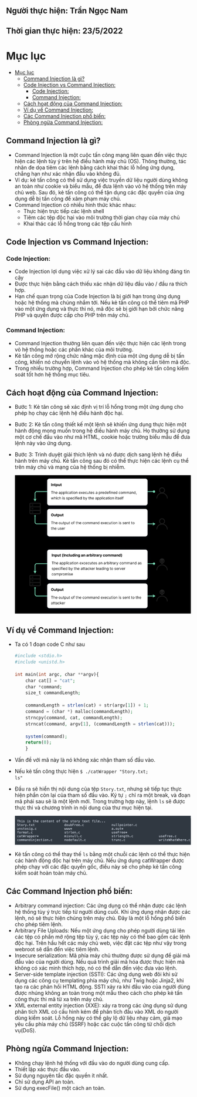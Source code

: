 ## Người thực hiện: Trần Ngọc Nam
## Thời gian thực hiện: 23/5/2022

# Mục lục
- [Mục lục](#mục-lục)
  - [Command Injection là gì?](#command-injection-là-gì)
  - [Code Injection vs Command Injection:](#code-injection-vs-command-injection)
    - [Code Injection:](#code-injection)
    - [Command Injection:](#command-injection)
  - [Cách hoạt động của Command Injection:](#cách-hoạt-động-của-command-injection)
  - [Ví dụ về Command Injection:](#ví-dụ-về-command-injection)
  - [Các Command Injection phổ biến:](#các-command-injection-phổ-biến)
  - [Phòng ngừa Command Injection:](#phòng-ngừa-command-injection)


## Command Injection là gì?
- Command Injection là một cuộc tấn công mạng liên quan đến việc thực hiện các lệnh tùy ý trên hệ điều hành máy chủ (OS). Thông thường, tác nhân đe dọa tiêm các lệnh bằng cách khai thác lỗ hổng ứng dụng, chẳng hạn như xác nhận đầu vào không đủ.
- Ví dụ: kẻ tấn công có thể sử dụng việc truyền dữ liệu người dùng không an toàn như cookie và biểu mẫu, để đưa lệnh vào vỏ hệ thống trên máy chủ web. Sau đó, kẻ tấn công có thể tận dụng các đặc quyền của ứng dụng dễ bị tấn công để xâm phạm máy chủ.
- Command Injection có nhiều hình thức khác nhau:
  - Thực hiện trực tiếp các lệnh shell
  - Tiêm các tệp độc hại vào môi trường thời gian chạy của máy chủ
  - Khai thác các lỗ hổng trong các tệp cấu hình

## Code Injection vs Command Injection:

### Code Injection:

- Code Injection lợi dụng việc xử lý sai các đầu vào dữ liệu không đáng tin cậy
- Được thực hiện bằng cách thiếu xác nhận dữ liệu đầu vào / đầu ra thích hợp.
- Hạn chế quan trọng của Code Injection là bị giới hạn trong ứng dụng hoặc hệ thống mà chúng nhắm tới. Nếu kẻ tấn công có thể tiêm mã PHP vào một ứng dụng và thực thi nó, mã độc sẽ bị giới hạn bởi chức năng PHP và quyền được cấp cho PHP trên máy chủ.

### Command Injection:
- Command Injection thường liên quan đến việc thực hiện các lệnh trong vỏ hệ thống hoặc các phần khác của môi trường.
- Kẻ tấn công mở rộng chức năng mặc định của một ứng dụng dễ bị tấn công, khiến nó chuyển lệnh vào vỏ hệ thống mà không cần tiêm mã độc.
- Trong nhiều trường hợp, Command Injection cho phép kẻ tấn công kiểm soát tốt hơn hệ thống mục tiêu.

## Cách hoạt động của Command Injection:
- Bước 1: Kẻ tân công sẽ xác định vị trí lỗ hổng trong một ứng dụng cho phép họ chạy các lệnh hệ điều hành độc hại.
- Bước 2: Kẻ tấn công thiết kế một lệnh sẽ khiến ứng dụng thực hiện một hành động mong muốn trong hệ điều hành máy chủ. Họ thường sử dụng một cơ chế đầu vào như mã HTML, cookie hoặc trường biểu mẫu để đưa lệnh này vào ứng dụng.
- Bước 3: Trình duyệt giải thích lệnh và nó được dịch sang lệnh hệ điều hành trên máy chủ. Kẻ tấn công sau đó có thể thực hiện các lệnh cụ thể trên máy chủ và mạng của hệ thống bị nhiễm.
  
  ![CHESSE](../img/1.png)

## Ví dụ về Command Injection:
- Ta có 1 đoạn code C như sau
  ```php
  #include <stdio.h>
  #include <unistd.h>
  
  int main(int argc, char **argv){
      char cat[] = "cat";
      char *command;
      size_t commandLength;
      
      commandLength = strlen(cat) + str(argv[1]) + 1;
      command = (char *) malloc(commandLength);
      strncpy(command, cat, commandLength);
      strncat(command, argv[1], (commandLength = strlen(cat)));
      
      system(command);
      return(0);
      }
  ```
- Vấn đề với mã này là nó không xác nhận tham số đầu vào.
- Nếu kẻ tấn công thực hiện <code>$ ./catWrapper "Story.txt; ls"</code>
- Đầu ra sẽ hiển thị nội dung của tệp <code>Story.txt</code>, nhưng sẽ tiếp tục thực hiện phần còn lại của tham số đầu vào. Ký tự <code>;</code> chỉ ra một break, và đoạn mã phái sau sẽ là một lệnh mới. Trong trường hợp này, lệnh <code>ls</code> sẽ được thực thi và chương trình in nội dung của thư mục hiện tại.
  
  ![CHESSE](../img/2.png)

- Kẻ tấn công có thể thay thế <code>ls</code> bằng một chuỗi các lệnh có thể thực hiện các hành động độc hại trên máy chủ. Nếu ứng dụng catWrapper được phép chạy với các đặc quyền gốc, điều này sẽ cho phép kẻ tấn công kiểm soát hoàn toàn máy chủ.

## Các Command Injection phổ biến:
- Arbitrary command injection: Các ứng dụng có thể nhận được các lệnh hệ thống tùy ý trực tiếp từ người dùng cuối. Khi ứng dụng nhận được các lệnh, nó sẽ thực hiện chúng trên máy chủ. Đây là một lỗ hổng phổ biến cho phép tiêm lệnh.
- Arbitrary File Uploads: Nếu một ứng dụng cho phép người dùng tải lên các tệp có phần mở rộng tệp tùy ý, các tệp này có thể bao gồm các lệnh độc hại. Trên hầu hết các máy chủ web, việc đặt các tệp như vậy trong webroot sẽ dẫn đến việc tiêm lệnh.
- Insecure serialization: Mã phía máy chủ thường được sử dụng để giải mã đầu vào của người dùng. Nếu quá trình giải mã hóa được thực hiện mà không có xác minh thích hợp, nó có thể dẫn đến việc đưa vào lệnh.
- Server-side template injection (SSTI): Các ứng dụng web đôi khi sử dụng các công cụ templating phía máy chủ, như Twig hoặc Jinja2, khi tạo ra các phản hồi HTML động. SSTI xảy ra khi đầu vào của người dùng được nhúng không an toàn trong một mẫu theo cách cho phép kẻ tấn công thực thi mã từ xa trên máy chủ.
- XML external entity injection (XXE): xảy ra trong các ứng dụng sử dụng phân tích XML có cấu hình kém để phân tích đầu vào XML do người dùng kiểm soát. Lỗ hổng này có thể gây lộ dữ liệu nhạy cảm, giả mạo yêu cầu phía máy chủ (SSRF) hoặc các cuộc tấn công từ chối dịch vụ(DoS).

## Phòng ngừa Command Injection:
- Không chạy lệnh hệ thống với đầu vào do người dùng cung cấp.
- Thiết lập xác thực đầu vào.
- Sử dụng nguyên tắc đặc quyền ít nhất.
- Chỉ sử dụng API an toàn.
- Sử dụng execFile() một cách an toàn.